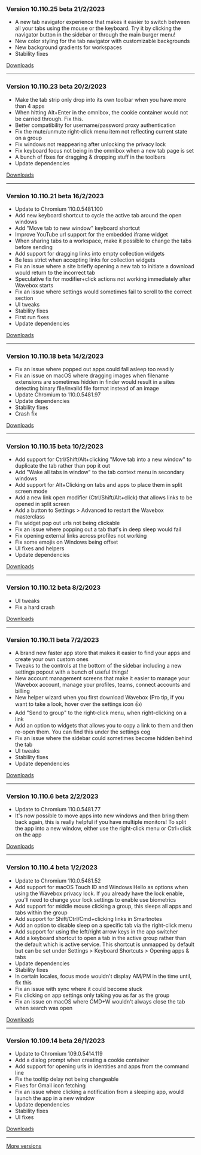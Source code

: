<h3>Version 10.110.25 beta <span class="date">21/2/2023</span></h3>
<ul>
  <li>
    A new tab navigator experience that makes it easier to switch between all your
    tabs using the mouse or the keyboard. Try it by clicking the navigator button in the
    sidebar or through the main burger menu!
  </li>
  <li>
    New color styling for the tab navigator with customizable backgrounds
  </li>
  <li>
    New background gradients for workspaces
  </li>
  <li>Stability fixes</li>
</ul>

[Downloads](https://wavebox.io/download/release/10.110.25.3)

---

<h3>Version 10.110.23 beta <span class="date">20/2/2023</span></h3>
<ul>
  <li>Make the tab strip only drop into its own toolbar when you have more than 4 apps</li>
  <li>When hitting Alt+Enter in the omnibox, the cookie container would not be carried through. Fix this.</li>
  <li>Better compatibility for username/password proxy authentication</li>
  <li>Fix the mute/unmute right-click menu item not reflecting current state on a group</li>
  <li>Fix windows not reappearing after unlocking the privacy lock</li>
  <li>Fix keyboard focus not being in the omnibox when a new tab page is set</li>
  <li>A bunch of fixes for dragging & dropping stuff in the toolbars</li>
  <li>Update dependencies</li>
</ul>

[Downloads](https://wavebox.io/download/release/10.110.23.3)

---

<h3>Version 10.110.21 beta <span class="date">16/2/2023</span></h3>
<ul>
  <li>Update to Chromium 110.0.5481.100</li>
  <li>Add new keyboard shortcut to cycle the active tab around the open windows</li>
  <li>Add "Move tab to new window" keyboard shortcut</li>
  <li>Improve YouTube url support for the embedded iframe widget</li>
  <li>When sharing tabs to a workspace, make it possible to change the tabs before sending</li>
  <li>Add support for dragging links into empty collection widgets</li>
  <li>Be less strict when accepting links for collection widgets</li>
  <li>Fix an issue where a site briefly opening a new tab to initiate a download would return to the incorrect tab</li>
  <li>Speculative fix for modifier+click actions not working immediately after Wavebox starts</li>
  <li>Fix an issue where settings would sometimes fail to scroll to the correct section</li>
  <li>UI tweaks</li>
  <li>Stability fixes</li>
  <li>First run fixes</li>
  <li>Update dependencies</li>
</ul>

[Downloads](https://wavebox.io/download/release/10.110.21.3)

---

<h3>Version 10.110.18 beta <span class="date">14/2/2023</span></h3>
<ul>
  <li>Fix an issue where popped out apps could fall asleep too readily</li>
  <li>
    Fix an issue on macOS where dragging images when filename extensions are
    sometimes hidden in finder would result in a sites detecting binary file/invalid
    file format instead of an image
  </li>
  <li>Update Chromium to 110.0.5481.97</li>
  <li>Update dependencies</li>
  <li>Stability fixes</li>
  <li>Crash fix</li>
</ul>

[Downloads](https://wavebox.io/download/release/10.110.18.3)

---

<h3>Version 10.110.15 beta <span class="date">10/2/2023</span></h3>
<ul>
  <li>Add support for Ctrl/Shift/Alt+clicking "Move tab into a new window" to duplicate the tab rather than pop it out</li>
  <li>Add "Wake all tabs in window" to the tab context menu in secondary windows</li>
  <li>Add support for Alt+Clicking on tabs and apps to place them in split screen mode</li>
  <li>Add a new link open modifier (Ctrl/Shift/Alt+click) that allows links to be opened in split screen</li>
  <li>Add a button to Settings > Advanced to restart the Wavebox masterclass</li>
  <li>Fix widget pop out urls not being clickable</li>
  <li>Fix an issue where popping out a tab that's in deep sleep would fail</li>
  <li>Fix opening external links across profiles not working</li>
  <li>Fix some emojis on Windows being offset</li>
  <li>UI fixes and helpers</li>
  <li>Update dependencies</li>
</ul>

[Downloads](https://wavebox.io/download/release/10.110.15.3)

---

<h3>Version 10.110.12 beta <span class="date">8/2/2023</span></h3>
<ul>
  <li>UI tweaks</li>
  <li>Fix a hard crash</li>
</ul>

[Downloads](https://wavebox.io/download/release/10.110.12.3)

---

<h3>Version 10.110.11 beta <span class="date">7/2/2023</span></h3>
<ul>
  <li>
    A brand new faster app store that makes it easier to find your apps
    and create your own custom ones
  </li>
  <li>
    Tweaks to the controls at the bottom of the sidebar including a new
    settings popout with a bunch of useful things!
  </li>
  <li>
    New account management screens that make it easier to manage your Wavebox
    account, manage your profiles, teams, connect accounts and billing
  </li>
  <li>
    New helper wizard when you first download Wavebox (Pro tip, if you want to
    take a look, hover over the settings icon 👍)
  </li>
  <li>Add "Send to group" to the right-click menu, when right-clicking on a link</li>
  <li>
    Add an option to widgets that allows you to copy a link to them and
    then re-open them. You can find this under the settings cog
  </li>
  <li>Fix an issue where the sidebar could sometimes become hidden behind the tab</li>
  <li>UI tweaks</li>
  <li>Stability fixes</li>
  <li>Update dependencies</li>
</ul>

[Downloads](https://wavebox.io/download/release/10.110.11.3)

---

<h3>Version 10.110.6 beta <span class="date">2/2/2023</span></h3>
<ul>
  <li>Update to Chromium 110.0.5481.77</li>
  <li>
    It's now possible to move apps into new windows and then bring them
    back again, this is really helpful if you have multiple monitors!
    To split the app into a new window, either use the right-click menu
    or Ctrl+click on the app
  </li>
</ul>

[Downloads](https://wavebox.io/download/release/10.110.6.3)

---

<h3>Version 10.110.4 beta <span class="date">1/2/2023</span></h3>
<ul>
  <li>Update to Chromium 110.0.5481.52</li>
  <li>
    Add support for macOS Touch ID and Windows Hello as options when using the
    Wavebox privacy lock. If you already have the lock enable, you'll need to
    change your lock settings to enable use biometrics
  </li>
  <li>
    Add support for middle mouse clicking a group, this sleeps all apps and tabs
    within the group
  </li>
  <li>Add support for Shift/Ctrl/Cmd+clicking links in Smartnotes</li>
  <li>Add an option to disable sleep on a specific tab via the right-click menu</li>
  <li>Add support for using the left/right arrow keys in the app switcher</li>
  <li>
    Add a keyboard shortcut to open a tab in the active group rather than the default
    which is active service. This shortcut is unmapped by default but can be set under
    Settings > Keyboard Shortcuts > Opening apps & tabs
  </li>
  <li>Update dependencies</li>
  <li>Stability fixes</li>
  <li>In certain locales, focus mode wouldn't display AM/PM in the time until, fix this</li>
  <li>Fix an issue with sync where it could become stuck</li>
  <li>Fix clicking on app settings only taking you as far as the group</li>
  <li>Fix an issue on macOS where CMD+W wouldn't always close the tab when search was open</li>
</ul>

[Downloads](https://wavebox.io/download/release/10.110.4.3)

---

<h3>Version 10.109.14 beta <span class="date">26/1/2023</span></h3>
<ul>
  <li>Update to Chromium 109.0.5414.119</li>
  <li>Add a dialog prompt when creating a cookie container</li>
  <li>Add support for opening urls in identities and apps from the command line</li>
  <li>Fix the tooltip delay not being changeable</li>
  <li>Fixes for Gmail icon fetching</li>
  <li>Fix an issue where clicking a notification from a sleeping app, would launch the app in a new window</li>
  <li>Update dependencies</li>
  <li>Stability fixes</li>
  <li>UI fixes</li>
</ul>

[Downloads](https://wavebox.io/download/release/10.109.14.3)

---
[More versions](https://wavebox.io/changelog/beta/)
